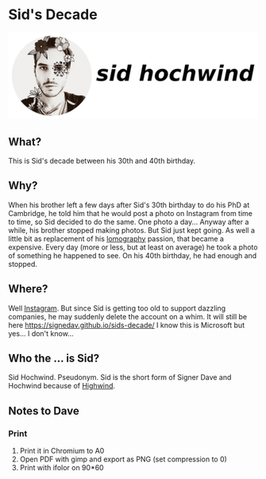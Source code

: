 # Sid's Decade

![sidhochwind](assets/sidhochwind-title.png)

## What?

This is Sid's decade between his 30th and 40th birthday. 

## Why?

When his brother left a few days after Sid's 30th birthday to do his PhD at Cambridge, he told him that he would post a photo on Instagram from time to time, so Sid decided to do the same. One photo a day... Anyway after a while, his brother stopped making photos. But Sid just kept going. As well a little bit as replacement of his [lomography](assets/rio-lomos.jpg) passion, that became a expensive. Every day (more or less, but at least on average) he took a photo of something he happened to see. On his 40th birthday, he had enough and stopped.

## Where?

Well [Instagram](https://www.instagram.com/sidhochwind/). But since Sid is getting too old to support dazzling companies, he may suddenly delete the account on a whim. It will still be here https://signedav.github.io/sids-decade/ I know this is Microsoft but yes... I don't know...

## Who the ... is Sid?

Sid Hochwind. Pseudonym. Sid is the short form of Signer Dave and Hochwind because of [Highwind](https://finalfantasy.fandom.com/wiki/Cid_Highwind).

## Notes to Dave
### Print
1. Print it in Chromium to A0
2. Open PDF with gimp and export as PNG (set compression to 0)
4. Print with ifolor on 90*60
